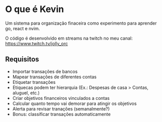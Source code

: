 # O que é Kevin
Um sistema para organização finaceira como experimento para aprender go,
react e nvim.

O código é desenvolvido em streams na twitch no meu canal: https://www.twitch.tv/jolly_orc

## Requisitos 

* Importar transações de bancos
* Mapear transações de diferentes contas
* Etiquetar transações
* Etiquecas podem ter hierarquia (Ex.: Despesas de casa > Contas, aluguel, etc.)
* Criar objetivos financeiros vinculados a contas
* Calcular quanto tempo vai demorar para atingir os objetivos
* Alerta para revisar tranações (semanalmente?)
* Bonus: classificar transações automaticamente

